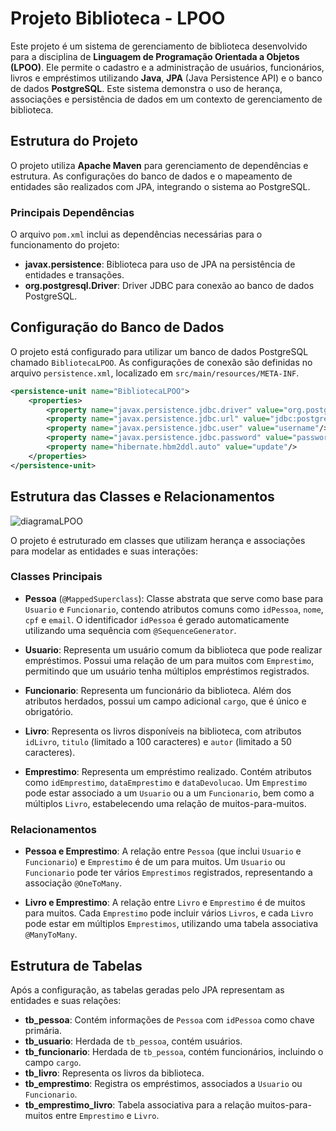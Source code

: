 # Projeto Biblioteca - LPOO

Este projeto é um sistema de gerenciamento de biblioteca desenvolvido para a disciplina de **Linguagem de Programação Orientada a Objetos (LPOO)**. Ele permite o cadastro e a administração de usuários, funcionários, livros e empréstimos utilizando **Java**, **JPA** (Java Persistence API) e o banco de dados **PostgreSQL**. Este sistema demonstra o uso de herança, associações e persistência de dados em um contexto de gerenciamento de biblioteca.

## Estrutura do Projeto

O projeto utiliza **Apache Maven** para gerenciamento de dependências e estrutura. As configurações do banco de dados e o mapeamento de entidades são realizados com JPA, integrando o sistema ao PostgreSQL.

### Principais Dependências

O arquivo `pom.xml` inclui as dependências necessárias para o funcionamento do projeto:

- **javax.persistence**: Biblioteca para uso de JPA na persistência de entidades e transações.
- **org.postgresql.Driver**: Driver JDBC para conexão ao banco de dados PostgreSQL.

## Configuração do Banco de Dados

O projeto está configurado para utilizar um banco de dados PostgreSQL chamado `BibliotecaLPOO`. As configurações de conexão são definidas no arquivo `persistence.xml`, localizado em `src/main/resources/META-INF`.

```xml
<persistence-unit name="BibliotecaLPOO">
    <properties>
        <property name="javax.persistence.jdbc.driver" value="org.postgresql.Driver"/>
        <property name="javax.persistence.jdbc.url" value="jdbc:postgresql://localhost:5432/BibliotecaLPOO"/>
        <property name="javax.persistence.jdbc.user" value="username"/>
        <property name="javax.persistence.jdbc.password" value="password"/>
        <property name="hibernate.hbm2ddl.auto" value="update"/>
    </properties>
</persistence-unit>
```

## Estrutura das Classes e Relacionamentos

![diagramaLPOO](https://github.com/user-attachments/assets/23075a98-3dd6-49aa-8a77-c7a42d55965e)

O projeto é estruturado em classes que utilizam herança e associações para modelar as entidades e suas interações:

### Classes Principais

- **Pessoa** (`@MappedSuperclass`): Classe abstrata que serve como base para `Usuario` e `Funcionario`, contendo atributos comuns como `idPessoa`, `nome`, `cpf` e `email`. O identificador `idPessoa` é gerado automaticamente utilizando uma sequência com `@SequenceGenerator`.

- **Usuario**: Representa um usuário comum da biblioteca que pode realizar empréstimos. Possui uma relação de um para muitos com `Emprestimo`, permitindo que um usuário tenha múltiplos empréstimos registrados.

- **Funcionario**: Representa um funcionário da biblioteca. Além dos atributos herdados, possui um campo adicional `cargo`, que é único e obrigatório.

- **Livro**: Representa os livros disponíveis na biblioteca, com atributos `idLivro`, `titulo` (limitado a 100 caracteres) e `autor` (limitado a 50 caracteres).

- **Emprestimo**: Representa um empréstimo realizado. Contém atributos como `idEmprestimo`, `dataEmprestimo` e `dataDevolucao`. Um `Emprestimo` pode estar associado a um `Usuario` ou a um `Funcionario`, bem como a múltiplos `Livro`, estabelecendo uma relação de muitos-para-muitos.

### Relacionamentos

- **Pessoa e Emprestimo**: A relação entre `Pessoa` (que inclui `Usuario` e `Funcionario`) e `Emprestimo` é de um para muitos. Um `Usuario` ou `Funcionario` pode ter vários `Emprestimos` registrados, representando a associação `@OneToMany`.

- **Livro e Emprestimo**: A relação entre `Livro` e `Emprestimo` é de muitos para muitos. Cada `Emprestimo` pode incluir vários `Livros`, e cada `Livro` pode estar em múltiplos `Emprestimos`, utilizando uma tabela associativa `@ManyToMany`.

## Estrutura de Tabelas

Após a configuração, as tabelas geradas pelo JPA representam as entidades e suas relações:

- **tb_pessoa**: Contém informações de `Pessoa` com `idPessoa` como chave primária.
- **tb_usuario**: Herdada de `tb_pessoa`, contém usuários.
- **tb_funcionario**: Herdada de `tb_pessoa`, contém funcionários, incluindo o campo `cargo`.
- **tb_livro**: Representa os livros da biblioteca.
- **tb_emprestimo**: Registra os empréstimos, associados a `Usuario` ou `Funcionario`.
- **tb_emprestimo_livro**: Tabela associativa para a relação muitos-para-muitos entre `Emprestimo` e `Livro`.
